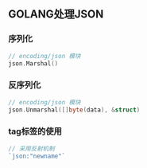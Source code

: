 ## GOLANG处理JSON

### 序列化
~~~go
// encoding/json 模块
json.Marshal()
~~~

### 反序列化
~~~go
// encoding/json 模块
json.Unmarshal([]byte(data), &struct)
~~~

### tag标签的使用
~~~go
// 采用反射机制
`json:"newname"`
~~~